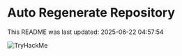 # Auto Regenerate Repository

This README was last updated: 2025-06-22 04:57:54

 ![TryHackMe](https://tryhackme.com/badge/533634)